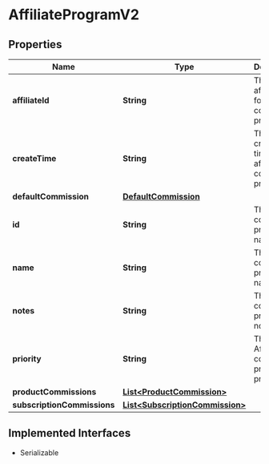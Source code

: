 

# AffiliateProgramV2


## Properties

| Name | Type | Description | Notes |
|------------ | ------------- | ------------- | -------------|
|**affiliateId** | **String** | The affiliate_Id for Affiliate commission program |  [optional] |
|**createTime** | **String** | The created time of affiliate commission program |  [optional] |
|**defaultCommission** | [**DefaultCommission**](DefaultCommission.md) |  |  [optional] |
|**id** | **String** | The affiliate commission program name |  [optional] |
|**name** | **String** | The affiliate commission program name |  [optional] |
|**notes** | **String** | The affiliate commission program notes |  [optional] |
|**priority** | **String** | The Affiliate commission program priority |  [optional] |
|**productCommissions** | [**List&lt;ProductCommission&gt;**](ProductCommission.md) |  |  [optional] |
|**subscriptionCommissions** | [**List&lt;SubscriptionCommission&gt;**](SubscriptionCommission.md) |  |  [optional] |


## Implemented Interfaces

* Serializable

